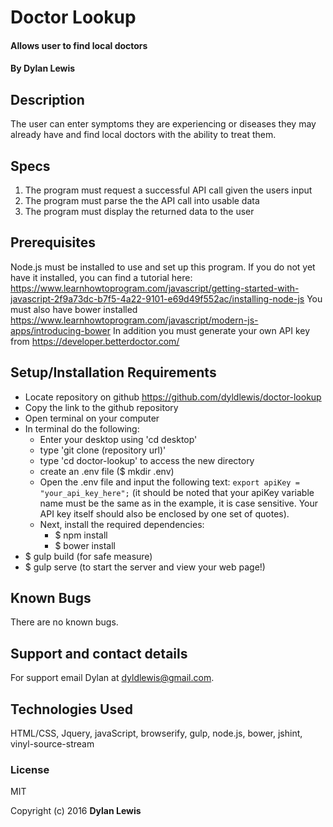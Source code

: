 # Doctor Lookup

#### Allows user to find local doctors

#### By Dylan Lewis

## Description

The user can enter symptoms they are experiencing or diseases they may already have and find local doctors with the ability to treat them.

## Specs
1. The program must request a successful API call given the users input
2. The program must parse the the API call into usable data
3. The program must display the returned data to the user

## Prerequisites
Node.js must be installed to use and set up this program. If you do not yet have it installed, you can find a tutorial here:
https://www.learnhowtoprogram.com/javascript/getting-started-with-javascript-2f9a73dc-b7f5-4a22-9101-e69d49f552ac/installing-node-js
You must also have bower installed https://www.learnhowtoprogram.com/javascript/modern-js-apps/introducing-bower
In addition you must generate your own API key from https://developer.betterdoctor.com/

## Setup/Installation Requirements


* Locate repository on github https://github.com/dyldlewis/doctor-lookup
* Copy the link to the github repository
* Open terminal on your computer
* In terminal do the following:
  * Enter your desktop using 'cd desktop'
  * type 'git clone (repository url)'
  * type 'cd doctor-lookup' to access the new directory
  * create an .env file ($ mkdir .env)
  * Open the .env file and input the following text:
`export apiKey = "your_api_key_here";` (it should be noted that your apiKey variable name must be the same as in the example, it is case sensitive. Your API key itself should also be enclosed by one set of quotes).
  * Next, install the required dependencies:
    * $ npm install
    * $ bower install
* $ gulp build (for safe measure)
* $ gulp serve (to start the server and view your web page!)



## Known Bugs

There are no known bugs.

## Support and contact details

For support email Dylan at dyldlewis@gmail.com.

## Technologies Used

HTML/CSS, Jquery, javaScript, browserify, gulp, node.js, bower, jshint, vinyl-source-stream

### License

MIT

Copyright (c) 2016 **Dylan Lewis**
